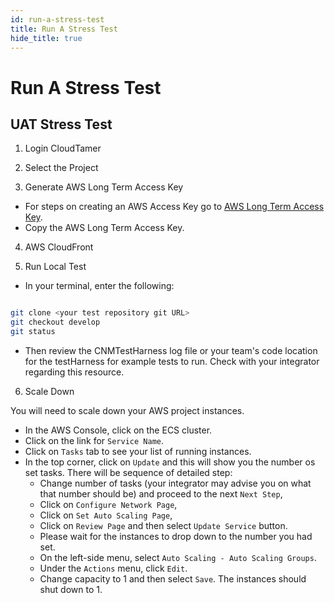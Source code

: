 ```yaml
---
id: run-a-stress-test
title: Run A Stress Test
hide_title: true
---
```


# Run A Stress Test

## UAT Stress Test

1. Login CloudTamer

2. Select the Project

3. Generate AWS Long Term Access Key

* For steps on creating an AWS Access Key go to [AWS Long Term Access Key](../operator-docs/aws-long-term-access-key).
* Copy the AWS Long Term Access Key.

4. AWS CloudFront

5. Run Local Test

* In your terminal, enter the following:

```bash

git clone <your test repository git URL>
git checkout develop
git status

```

* Then review the CNMTestHarness log file or your team's code location for the testHarness for example tests to run. Check with your integrator regarding this resource.

6. Scale Down

You will need to scale down your AWS project instances.

* In the AWS Console, click on the ECS cluster.
* Click on the link for `Service Name`.
* Click on `Tasks` tab to see your list of running instances.
* In the top corner, click on `Update` and this will show you the number os set tasks. There will be sequence of detailed step:
  * Change number of tasks (your integrator may advise you on what that number should be) and proceed to the next `Next Step`,
  * Click on `Configure Network Page`,
  * Click on `Set Auto Scaling Page`,
  * Click on `Review Page` and then select `Update Service` button.
  * Please wait for the instances to drop down to the number you had set.
  * On the left-side menu, select `Auto Scaling - Auto Scaling Groups`.
  * Under the `Actions` menu, click `Edit`.
  * Change capacity to 1 and then select `Save`. The instances should shut down to 1.
